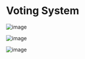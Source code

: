﻿# Voting System
 ![image](https://github.com/Wikaobl/voting-system/assets/107032701/a7b9d23f-7fe5-4b52-8562-81a0bbcbf6fd)

![image](https://github.com/Wikaobl/voting-system/assets/107032701/63ee3ee2-a9a5-4c50-ac76-f0b73543abc3)

![image](https://github.com/Wikaobl/voting-system/assets/107032701/f0588025-4427-4881-b5f3-a2698bb2fe09)
